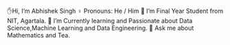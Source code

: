✋Hi, I’m Abhishek Singh
♀️ Pronouns: He / Him
🔭 I’m Final Year Student from NIT, Agartala.
🌱 I’m Currently learning and Passionate about Data Science,Machine Learning and Data Engineering.
💬 Ask me about Mathematics and Tea.
